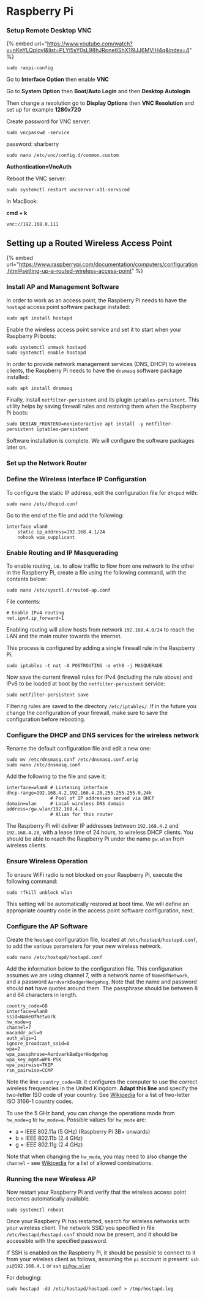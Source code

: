 # Raspberry Pi



### Setup Remote Desktop VNC

{% embed url="https://www.youtube.com/watch?v=nKnYLQplovI&list=PLYl5sY0sL98hJRpne6ShX1I9JJ6MVIH4q&index=4" %}

`sudo raspi-config`

Go to **Interface Option** then enable **VNC**

Go to **System Option** then **Boot/Auto Login** and then **Desktop Autologin**&#x20;

Then change a resolution go to **Display Options** then **VNC Resolution** and set up for example **1280x720**

Create password for VNC server:

`sudo vncpasswd -service`

password: sharberry

`sudo nano /etc/vnc/config.d/common.custom`

**Authentication=VncAuth**

Reboot the VNC server:

`sudo systemctl restart vncserver-x11-serviced`

In MacBook:

**cmd + k**&#x20;

`vnc://192.168.0.111`

## Setting up a Routed Wireless Access Point

{% embed url="https://www.raspberrypi.com/documentation/computers/configuration.html#setting-up-a-routed-wireless-access-point" %}

### Install AP and Management Software <a href="#software-install" id="software-install"></a>

In order to work as an access point, the Raspberry Pi needs to have the `hostapd` access point software package installed:

```
sudo apt install hostapd
```

Enable the wireless access point service and set it to start when your Raspberry Pi boots:

```
sudo systemctl unmask hostapd
sudo systemctl enable hostapd
```

In order to provide network management services (DNS, DHCP) to wireless clients, the Raspberry Pi needs to have the `dnsmasq` software package installed:

```
sudo apt install dnsmasq
```

Finally, install `netfilter-persistent` and its plugin `iptables-persistent`. This utility helps by saving firewall rules and restoring them when the Raspberry Pi boots:

```
sudo DEBIAN_FRONTEND=noninteractive apt install -y netfilter-persistent iptables-persistent
```

Software installation is complete. We will configure the software packages later on.

### Set up the Network Router

### Define the Wireless Interface IP Configuration

To configure the static IP address, edit the configuration file for `dhcpcd` with:

```
sudo nano /etc/dhcpcd.conf
```

Go to the end of the file and add the following:

```
interface wlan0
    static ip_address=192.168.4.1/24
    nohook wpa_supplicant
```

### Enable Routing and IP Masquerading

To enable routing, i.e. to allow traffic to flow from one network to the other in the Raspberry Pi, create a file using the following command, with the contents below:

```
sudo nano /etc/sysctl.d/routed-ap.conf
```

File contents:

```
# Enable IPv4 routing
net.ipv4.ip_forward=1
```

Enabling routing will allow hosts from network `192.168.4.0/24` to reach the LAN and the main router towards the internet.

This process is configured by adding a single firewall rule in the Raspberry Pi:

```
sudo iptables -t nat -A POSTROUTING -o eth0 -j MASQUERADE
```

Now save the current firewall rules for IPv4 (including the rule above) and IPv6 to be loaded at boot by the `netfilter-persistent` service:

```
sudo netfilter-persistent save
```

Filtering rules are saved to the directory `/etc/iptables/`. If in the future you change the configuration of your firewall, make sure to save the configuration before rebooting.

### Configure the DHCP and DNS services for the wireless network

Rename the default configuration file and edit a new one:

```
sudo mv /etc/dnsmasq.conf /etc/dnsmasq.conf.orig
sudo nano /etc/dnsmasq.conf
```

Add the following to the file and save it:

```
interface=wlan0 # Listening interface
dhcp-range=192.168.4.2,192.168.4.20,255.255.255.0,24h
                # Pool of IP addresses served via DHCP
domain=wlan     # Local wireless DNS domain
address=/gw.wlan/192.168.4.1
                # Alias for this router
```

The Raspberry Pi will deliver IP addresses between `192.168.4.2` and `192.168.4.20`, with a lease time of 24 hours, to wireless DHCP clients. You should be able to reach the Raspberry Pi under the name `gw.wlan` from wireless clients.

### Ensure Wireless Operation

To ensure WiFi radio is not blocked on your Raspberry Pi, execute the following command:

```
sudo rfkill unblock wlan
```

This setting will be automatically restored at boot time. We will define an appropriate country code in the access point software configuration, next.

### Configure the AP Software

Create the `hostapd` configuration file, located at `/etc/hostapd/hostapd.conf`, to add the various parameters for your new wireless network.

```
sudo nano /etc/hostapd/hostapd.conf
```

Add the information below to the configuration file. This configuration assumes we are using channel 7, with a network name of `NameOfNetwork`, and a password `AardvarkBadgerHedgehog`. Note that the name and password should **not** have quotes around them. The passphrase should be between 8 and 64 characters in length.

```
country_code=GB
interface=wlan0
ssid=NameOfNetwork
hw_mode=g
channel=7
macaddr_acl=0
auth_algs=1
ignore_broadcast_ssid=0
wpa=2
wpa_passphrase=AardvarkBadgerHedgehog
wpa_key_mgmt=WPA-PSK
wpa_pairwise=TKIP
rsn_pairwise=CCMP
```

Note the line `country_code=GB`: it configures the computer to use the correct wireless frequencies in the United Kingdom. **Adapt this line** and specify the two-letter ISO code of your country. See [Wikipedia](https://en.wikipedia.org/wiki/ISO\_3166-1) for a list of two-letter ISO 3166-1 country codes.

To use the 5 GHz band, you can change the operations mode from `hw_mode=g` to `hw_mode=a`. Possible values for `hw_mode` are:

* a = IEEE 802.11a (5 GHz) (Raspberry Pi 3B+ onwards)
* b = IEEE 802.11b (2.4 GHz)
* g = IEEE 802.11g (2.4 GHz)

Note that when changing the `hw_mode`, you may need to also change the `channel` - see [Wikipedia](https://en.wikipedia.org/wiki/List\_of\_WLAN\_channels) for a list of allowed combinations.

### Running the new Wireless AP

Now restart your Raspberry Pi and verify that the wireless access point becomes automatically available.

```
sudo systemctl reboot
```

Once your Raspberry Pi has restarted, search for wireless networks with your wireless client. The network SSID you specified in file `/etc/hostapd/hostapd.conf` should now be present, and it should be accessible with the specified password.

If SSH is enabled on the Raspberry Pi, it should be possible to connect to it from your wireless client as follows, assuming the `pi` account is present: `ssh pi@192.168.4.1` or `ssh` [`pi@gw.wlan`](mailto:pi@gw.wlan)



For debuging:

```
sudo hostapd -dd /etc/hostapd/hostapd.conf > /tmp/hostapd.log 
```

